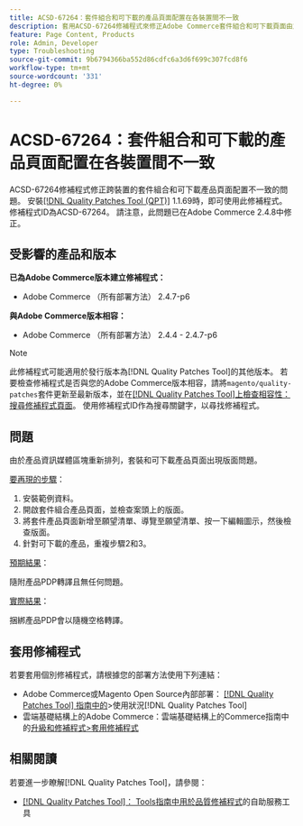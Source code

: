 ```yaml
---
title: ACSD-67264：套件組合和可下載的產品頁面配置在各裝置間不一致
description: 套用ACSD-67264修補程式來修正Adobe Commerce套件組合和可下載頁面由於產品資訊媒體區塊重新排列而出現版面問題。
feature: Page Content, Products
role: Admin, Developer
type: Troubleshooting
source-git-commit: 9b6794366ba552d86cdfc6a3d6f699c307fcd8f6
workflow-type: tm+mt
source-wordcount: '331'
ht-degree: 0%

---
```



# ACSD-67264：套件組合和可下載的產品頁面配置在各裝置間不一致

ACSD-67264修補程式修正跨裝置的套件組合和可下載產品頁面配置不一致的問題。 安裝[[!DNL Quality Patches Tool (QPT)]](/help/tools/quality-patches-tool/quality-patches-tool-to-self-serve-quality-patches.md) 1.1.69時，即可使用此修補程式。 修補程式ID為ACSD-67264。 請注意，此問題已在Adobe Commerce 2.4.8中修正。

## 受影響的產品和版本

**已為Adobe Commerce版本建立修補程式：**

* Adobe Commerce （所有部署方法） 2.4.7-p6

**與Adobe Commerce版本相容：**

* Adobe Commerce （所有部署方法） 2.4.4 - 2.4.7-p6

>[!NOTE]
>
>此修補程式可能適用於發行版本為[!DNL Quality Patches Tool]的其他版本。 若要檢查修補程式是否與您的Adobe Commerce版本相容，請將`magento/quality-patches`套件更新至最新版本，並在[[!DNL Quality Patches Tool]上檢查相容性：搜尋修補程式頁面](https://experienceleague.adobe.com/tools/commerce-quality-patches/index.html?lang=zh-Hant)。 使用修補程式ID作為搜尋關鍵字，以尋找修補程式。

## 問題

由於產品資訊媒體區塊重新排列，套裝和可下載產品頁面出現版面問題。

<u>要再現的步驟</u>：

1. 安裝範例資料。
1. 開啟套件組合產品頁面，並檢查案頭上的版面。
1. 將套件產品頁面新增至願望清單、導覽至願望清單、按一下編輯圖示，然後檢查版面。
1. 針對可下載的產品，重複步驟2和3。

<u>預期結果</u>：

隨附產品PDP轉譯且無任何問題。

<u>實際結果</u>：

捆綁產品PDP會以隨機空格轉譯。

## 套用修補程式

若要套用個別修補程式，請根據您的部署方法使用下列連結：

* Adobe Commerce或Magento Open Source內部部署： [[!DNL Quality Patches Tool] 指南中的](/help/tools/quality-patches-tool/usage.md)>使用狀況[!DNL Quality Patches Tool]
* 雲端基礎結構上的Adobe Commerce：雲端基礎結構上的Commerce指南中的[升級和修補程式>套用修補程式](https://experienceleague.adobe.com/docs/commerce-cloud-service/user-guide/develop/upgrade/apply-patches.html?lang=zh-Hant)

## 相關閱讀

若要進一步瞭解[!DNL Quality Patches Tool]，請參閱：

* [[!DNL Quality Patches Tool]： Tools指南中用於品質修補程式](/help/tools/quality-patches-tool/quality-patches-tool-to-self-serve-quality-patches.md)的自助服務工具
